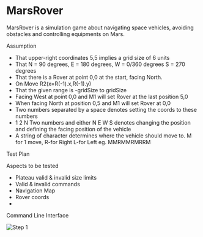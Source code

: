 # MarsRover
MarsRover is a simulation game about navigating space vehicles, avoiding obstacles and controlling equipments on Mars.

Assumption
- That  upper-right coordinates 5,5 implies a grid size of 6 units     
- That N = 90 degrees, E = 180 degrees, W = 0/360 degrees S = 270 degrees
- That there is a Rover at point 0,0 at the start, facing North.
- On Move R2(x=R(-1).x,R(-1).y)
- That the given range is -gridSize to gridSize
- Facing West at point 0,0 and M1 will set Rover at the last position 5,0
- When facing North at position 0,5 and M1 will set Rover at 0,0
- Two numbers separated by a space denotes setting the coords to these numbers
- 1 2 N Two numbers and either N E W S denotes changing the position and defining the facing position of the vehicle
- A string of character determines where the vehicle should move to. M for 1 move, R-for Right L-for Left eg. MMRMMRMRRM 

Test Plan

Aspects to be tested
- Plateau valid & invalid size limits
- Valid & invalid commands
- Navigation Map
- Rover coords
- 
Command Line Interface

![Step 1](/repository/assets/mars1.png?raw=true "Step 1")
